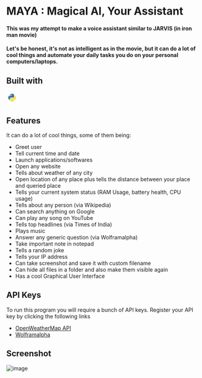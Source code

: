 # MAYA   :  Magical AI, Your Assistant


#### This was my attempt to make a voice assistant similar to JARVIS (in iron man movie)
#### Let's be honest, it's not as intelligent as in the movie, but it can do a lot of cool things and automate your daily tasks you do on your personal computers/laptops.

## Built with

<code><img height="30" src="https://raw.githubusercontent.com/github/explore/80688e429a7d4ef2fca1e82350fe8e3517d3494d/topics/python/python.png"></code>


## Features

It can do a lot of cool things, some of them being:

- Greet user
- Tell current time and date
- Launch applications/softwares 
- Open any website
- Tells about weather of any city
- Open location of any place plus tells the distance between your place and queried place
- Tells your current system status (RAM Usage, battery health, CPU usage)
- Tells about any person (via Wikipedia)
- Can search anything on Google 
- Can play any song on YouTube
- Tells top headlines (via Times of India)
- Plays music
- Answer any generic question (via Wolframalpha)
- Take important note in notepad
- Tells a random joke
- Tells your IP address
- Can take screenshot and save it with custom filename
- Can hide all files in a folder and also make them visible again
- Has a cool Graphical User Interface

## API Keys
To run this program you will require a bunch of API keys. Register your API key by clicking the following links

- [OpenWeatherMap API](https://openweathermap.org/api)
- [Wolframalpha](https://www.wolframalpha.com/)
  
## Screenshot
![image](https://github.com/rushithagudipudi/Maya_VoiceAssistant/assets/108623427/0068d4a3-e075-4508-a651-484661c32ed1)

